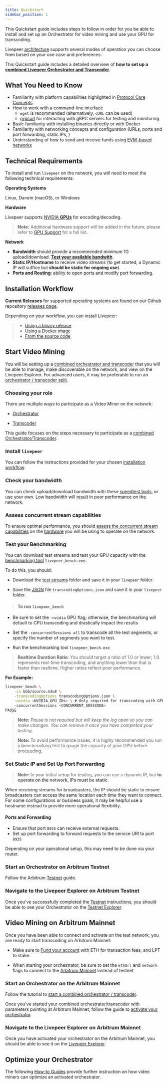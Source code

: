 ```yaml
---
title: Quickstart 
sidebar_position: 1
---
```


This Quickstart guide includes steps to follow in order for you be able to install and set up an Orchestrator for video mining and use your GPU for transcoding.

Livepeer [architecture](/video-miners/core-concepts/architecture) supports several modes of operation you can choose from based on your use case and preferences.

This Quickstart guide includes a detailed overview of **how to set up a [combined Livepeer Orchestrator and Transcoder](/video-miners/core-concepts/architecture)**.

## What You Need to Know

- Familiarity with platform capabilities highlighted in [Protocol Core Concepts](/protocol/core-concepts/).
- How to work with a command-line interface
    -  `wget` is recommended (alternatively, `cURL`  can be used)
    - [grpcurl](https://github.com/fullstorydev/grpcurl#grpcurl) for interacting with gRPC servers for testing and monitoring
- Basic familiarity with installing binaries directly or with Docker
- Familiarity with networking concepts and configuration (URLs, ports and port forwarding, static IPs, )
- Understanding of how to send and receive funds using [EVM-based networks](/installation/connect-to-ethereum)  

## Technical Requirements

To install and run `livepeer` on the network, you will need to meet the following technical requirements:  

**Operating Systems** 

Linux, Darwin (macOS), or Windows

**Hardware** 

Livepeer supports [NVIDIA **GPUs**](/video-miners/reference/gpu-support) for encoding/decoding. 

> **Note:** Additional hardware support will be added in the future; please refer to [GPU Support](/video-miners/reference/gpu-support) for a full list. 

**Network** 

- **Bandwidth** should provide a recommended minimum 1G upload/download. [**Test your available bandwith**](/video-miners/reference/bandwidth).
- **Static IP/Hostname** to receive video streams 
(to get started, a Dynamic IP will suffice but **should be static for ongoing use**).
- **Ports and Routing**: ability to open ports and modify port forwarding.

## Installation Workflow

**Current Releases** for supported operating systems are found on our Github repository [releases page](https://github.com/livepeer/go-livepeer/releases).

Depending on your workflow, you can install Livepeer:
> * [Using a binary release](/installation/install-livepeer/binary-release)
> * [Using a Docker image](/installation/install-livepeer/docker)
> * [From the source code](/installation/install-livepeer/installing-for-development)

## Start Video Mining

You will be setting up a [combined orchestrator and transcoder](video-miners/guides/o-t-split) that you will be able to manage, make discoverable on the network, and view on the Livepeer Explorer. For advanced users, it may be preferable to run an [orchestrator / transcoder split](video-miners/guides/o-t-split).

### Choosing your role

There are multiple ways to participate as a Video Miner on the network:

- [Orchestrator](/video-miners/#types-of-video-miners)
    
- [Transcoder](/video-miners/#types-of-video-miners)

This guide focuses on the steps necessary to participate as a [combined Orchestrator/Transcoder](/video-miners/core-concepts/architecture).

### Install `livepeer`

You can follow the instructions provided for your chosen [installation workflow](#installation-workflow).


### Check your bandwidth

You can check upload/download bandwidth with these [speedtest tools](/video-miners/reference/bandwidth), or use your own. Low bandwidth will result in poor performance on the network.

### Assess concurrent stream capabilities

To ensure optimal performance, you should [assess the concurrent stream capabilities](/video-miners/reference/concurrency-check) on the [hardware](/video-miners/reference/gpu-support) you will be using to operate on the network.

### Test your Benchmarking

You can download test streams and test your GPU capacity with the [benchmarking tool](/video-miners/guides/benchmarking) `livepeer_bench.exe`.

To do this, you should:

- Download the [test streams](/video-miners/guides/benchmarking#download-the-test-stream) folder and save it in your `livepeer` folder.

- Save the [JSON](https://github.com/livepeer/go-livepeer/blob/master/cmd/livepeer_bench/transcodingOptions.json) file `transcodingOptions.json` and save it in your `livepeer` folder.

> #### To run `livepeer_bench`

- Be sure to set the `-nvidia` GPU flag; otherwise, the benchmarking will default to CPU transcoding and drastically impact the results

-  Set the `-concurrentSessions all` to transcode all the test segments, or specify the number of segments you want to test.

- Run the benchmarking tool `livepeer_bench.exe` 

> **Realtime Duration Ratio**: You should target a ratio of 1.0 or lower; 1.0 represents real-time transcoding, and anything lower than that is faster than realtime. Higher ratios reflect poor performance.


**For Example:**

```bash
livepeer_bench \
    -in bbb/source.m3u8 \
    -transcodingOptions transcodingOptions.json \
    -nvidia <NVIDIA_GPU_IDs> \ # Only required for transcoding with GPUs
    -concurrentSessions <CONCURRENT_SESSIONS>
PAUSE    
```
> **Note:** *Pause is not required but will keep the log open so you can make changes. You can remove it once you have completed your testing.*

> **Note:** To avoid performance issues, it is highly recommended you run a benchmarking test to gauge the capacity of your GPU before proceeding.

### Set Static IP and Set Up Port Forwarding

> **Note:** In your initial setup for testing, you can use a dynamic IP, but **to operate on the network, IPs must be static**.

When receiving streams for broadcasters, the IP should be static to ensure broadcasters can access the same location each time they want to connect. For some configurations or business goals, it may be helpful use a hostname instead to provide more operational flexibility. 

#### Ports and Forwarding
- Ensure that port `8935` can receive external requests.
- Set up port forwarding to forward requests to the service URI to port `8935`

Depending on your operational setup, this may need to be done via your router.

### Start an Orchestrator on Arbitrum Testnet

Follow the Arbitrum [Testnet](/video-miners/getting-started/testnet) guide.
 
### Navigate to the Livepeer Explorer on Arbitrum Testnet

 Once you've successfully completed the [Testnet](/video-miners/getting-started/testnet) instructions, you should be able to see your Orchestrator on the [Testnet Explorer](https://arbitrum-rinkeby.explorer.livepeer.org/orchestrators).

## Video Mining on Arbitrum Mainnet

Once you have been able to connect and activate on the test network, you are ready to start transcoding on Arbitrum Mainnet:

- Make sure to [Fund your account](/video-miners/getting-started/activation#fund-your-account-with-eth-and-lpt) with ETH for transaction fees, and LPT to stake.

- When starting your orchestrator, be sure to set the `ethUrl` and `network` flags to connect to the [Arbitrum Mainnet](http:///installation/connect-to-ethereum) instead of testnet

### Start an Orchestrator on the Arbitrum Mainnet

Follow the tutorial to [start a combined orchestrator / transcoder](/video-miners/getting-started/activation#start-a-combined-orchestrator-and-transcoder).

Once you've started your combined orchestrator/transcoder with parameters pointing at Arbitrum Mainnet, follow the guide to [activate your orchestrator](/video-miners/getting-started/activation#activate).

### Navigate to the Livepeer Explorer on Arbitrum Mainnet

Once you have activated your orchestrator on the Arbitrum Mainnet, you should be able to see it on the [Livepeer Explorer](https://explorer.livepeer.org/leaderboard). 

## Optimize your Orchestrator

The following [How-to Guides](/video-miners/guides/) provide further instruction on how video miners can optimize an activated orchestrator.

